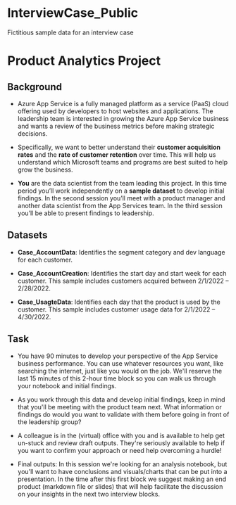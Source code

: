 # InterviewCase_Public
Fictitious sample data for an interview case

# Product Analytics Project

## Background
- Azure App Service is a fully managed platform as a service (PaaS) cloud offering used by developers to host websites and applications. The leadership team is interested in growing the Azure App Service business and wants a review of the business metrics before making strategic decisions. 

- Specifically, we want to better understand their **customer acquisition rates** and the **rate of customer retention** over time. This will help us understand which Microsoft teams and programs are best suited to help grow the business. 

- **You** are the data scientist from the team leading this project. In this time period you’ll work independently on a **sample dataset** to develop initial findings. In the second session you’ll meet with a product manager and another data scientist from the App Services team. In the third session you’ll be able to present findings to leadership. 

## Datasets
- **Case_AccountData**: Identifies the segment category and dev language for each customer.

- **Case_AccountCreation**: Identifies the start day and start week for each customer. This sample includes customers acquired between 2/1/2022 – 2/28/2022.

- **Case_UsagteData**: Identifies each day that the product is used by the customer. This sample includes customer usage data for 2/1/2022 – 4/30/2022.

## Task
- You have 90 minutes to develop your perspective of the App Service business performance. You can use whatever resources you want, like searching the internet, just like you would on the job. We'll reserve the last 15 minutes of this 2-hour time block so you can walk us through your notebook and initial findings. 

- As you work through this data and develop initial findings, keep in mind that you'll be meeting with the product team next. What information or findings do would you want to validate with them before going in front of the leadership group?

- A colleague is in the (virtual) office with you and is available to help get un-stuck and review draft outputs. They're seriously available to help if you want to confirm your approach or need help overcoming a hurdle!

- Final outputs: In this session we're looking for an analysis notebook, but you'll want to have conclusions and visuals/charts that can be put into a presentation. In the time after this first block we suggest making an end product (markdown file or slides) that will help facilitate the discussion on your insights in the next two interview blocks.

